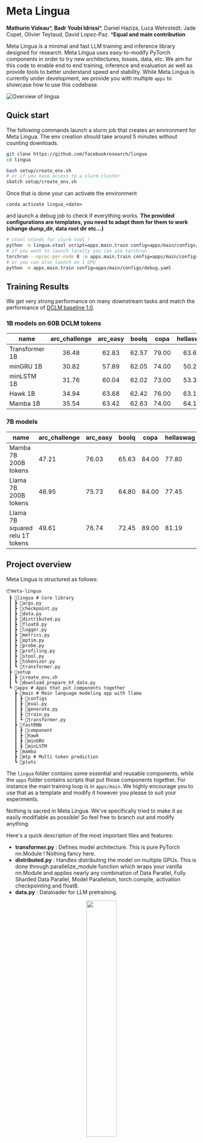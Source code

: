 # Meta Lingua

**Mathurin Videau***, **Badr Youbi Idrissi***, Daniel Haziza, Luca Wehrstedt, Jade Copet, Olivier Teytaud, David Lopez-Paz. ***Equal and main contribution**

Meta Lingua is a minimal and fast LLM training and inference library designed for research. Meta Lingua uses easy-to-modify PyTorch components in order to try new architectures, losses, data, etc. We aim for this code to enable end to end training, inference and evaluation as well as provide tools to better understand speed and stability. While Meta Lingua is currently under development, we provide you with multiple `apps` to showcase how to use this codebase.

![Overview of lingua](lingua_overview.svg)

## Quick start

The following commands launch a slurm job that creates an environment for Meta Lingua.
The env creation should take around 5 minutes without counting downloads. 

```bash
git clone https://github.com/facebookresearch/lingua
cd lingua

bash setup/create_env.sh
# or if you have access to a slurm cluster
sbatch setup/create_env.sh
```
Once that is done your can activate the environment 
```
conda activate lingua_<date>
```
and launch a debug job to check if everything works.  **The provided configurations are templates, you need to adapt them for them to work (change dump_dir, data root dir etc...)**

```bash
# stool stands for slurm tool !
python -m lingua.stool script=apps.main.train config=apps/main/configs/debug.yaml nodes=1 partition=<partition>
# if you want to launch locally you can use torchrun
torchrun --nproc-per-node 8 -m apps.main.train config=apps/main/configs/debug.yaml
# or you can also launch on 1 GPU
python -m apps.main.train config=apps/main/configs/debug.yaml
```
## Training Results 

We get very strong performance on many downstream tasks and match the performance of [DCLM baseline 1.0](https://arxiv.org/abs/2406.11794).

### 1B models on 60B DCLM tokens
| name           | arc_challenge | arc_easy | boolq |  copa | hellaswag |  obqa |  piqa |  siqa | winogrande |  nq  |  tqa  |
|----------------|:-------------:|:--------:|:-----:|:-----:|:---------:|:-----:|:-----:|:-----:|:----------:|:----:|:-----:|
| Transformer 1B |     36.48     |   62.83  | 62.57 | 79.00 |   63.62   | 37.40 | 75.14 | 45.19 |    61.64   | 8.75 | 26.31 |
| minGRU 1B      |     30.82     |   57.89  | 62.05 | 74.00 |   50.27   | 37.00 | 72.31 | 43.76 |    52.49   | 3.24 |  9.03 |
| minLSTM 1B     |     31.76     |   60.04  | 62.02 | 73.00 |   53.39   | 36.40 | 72.36 | 45.09 |    52.80   | 4.52 | 12.73 |
| Hawk 1B        |     34.94     |   63.68  | 62.42 | 76.00 |   63.10   | 38.20 | 73.23 | 46.01 |    55.33   | 8.42 | 23.58 |
| Mamba 1B       |     35.54     |   63.42  | 62.63 | 74.00 |   64.16   | 38.80 | 75.24 | 45.14 |    60.14   | 8.84 | 26.64 |

### 7B models

| name                             | arc_challenge | arc_easy | boolq | copa  | hellaswag | obqa  | piqa  | siqa  | winogrande | mmlu  | nq    | tqa   | bbh   |
|----------------------------------|---------------|----------|-------|-------|-----------|-------|-------|-------|------------|-------|-------|-------|-------|
| Mamba 7B 200B tokens             | 47.21         | 76.03    | 65.63 | 84.00 | 77.80     | 44.00 | 80.25 | 49.69 | 70.24      | 32.81 | 20.53 | 51.93 | 20.35 |
| Llama 7B 200B tokens             | 46.95         | 75.73    | 64.80 | 84.00 | 77.45     | 45.00 | 80.20 | 48.26 | 70.32      | 48.64 | 20.66 | 51.01 | 31.47 |
| Llama 7B squared relu 1T tokens  | 49.61         | 76.74    | 72.45 | 89.00 | 81.19     | 44.80 | 82.05 | 49.95 | 72.14      | 60.56 | 25.68 | 59.52 | 42.11 |

## Project overview

Meta Lingua is structured as follows:

```
📦meta-lingua
 ┣ 📂lingua # Core library
 ┃ ┣ 📜args.py
 ┃ ┣ 📜checkpoint.py
 ┃ ┣ 📜data.py
 ┃ ┣ 📜distributed.py
 ┃ ┣ 📜float8.py
 ┃ ┣ 📜logger.py
 ┃ ┣ 📜metrics.py
 ┃ ┣ 📜optim.py
 ┃ ┣ 📜probe.py
 ┃ ┣ 📜profiling.py
 ┃ ┣ 📜stool.py
 ┃ ┣ 📜tokenizer.py
 ┃ ┗ 📜transformer.py
 ┣ 📂setup
 ┃ ┣ 📜create_env.sh
 ┃ ┗ 📜download_prepare_hf_data.py
 ┗ 📂apps # Apps that put components together
   ┣ 📂main # Main language modeling app with llama
   ┃ ┣ 📂configs
   ┃ ┣ 📜eval.py
   ┃ ┣ 📜generate.py
   ┃ ┣ 📜train.py
   ┃ ┗ 📜transformer.py
   ┣ 📂fastRNN 
   ┃ ┣ 📂component
   ┃ ┣ 📂hawk
   ┃ ┣ 📂minGRU
   ┃ ┣ 📂minLSTM
   ┣ 📂mamba
   ┣ 📂mtp # Multi token prediction
   ┗ 📂plots
```

The `lingua` folder contains some essential and reusable components, while the `apps` folder contains scripts that put those components together. For instance the main training loop is in `apps/main`. We highly encourage you to use that as a template and modify it however you please to suit your experiments. 

Nothing is sacred in Meta Lingua. We've specifically tried to make it as easily modifiable as possible! So feel free to branch out and modify anything. 

Here's a quick description of the most important files and features:

- **transformer.py** : Defines model architecture. This is pure PyTorch nn.Module ! Nothing fancy here. 
- **distributed.py** : Handles distributing the model on multiple GPUs. This is done through parallelize_module function which wraps your vanilla nn.Module and applies nearly any combination of Data Parallel, Fully Sharded Data Parallel, Model Parallelism, torch.compile, activation checkpointing and float8. 
- **data.py** : Dataloader for LLM pretraining.

<p align="center">  
 <img src="dataloader.png" width="40%"/>
</p>

- **profiling.py** : Small wrapper around xformers' profiler which provides automatic MFU and HFU calculation and dumps profile traces in profiling folder in your dump directory. It also has memory profiling trace. 
- **checkpoint.py** : Manages model checkpoints. It saves model in checkpoints folder in your dump dir in .distcp format which is the new PyTorch distributed saving method. This format allows to reload the model with a different number of GPUs and with a different sharding. You can also convert those into normal PyTorch checkpoints with `torch.distributed.checkpoint.format_utils.dcp_to_torch_save` and the other way around `torch_save_to_dcp`.
- **args.py** : Utilities to work with configs. 

## Configuration

Most components need configuration and we chose to use data classes to represent these configuration objects. args.py helps with converting between config.yaml and config dictionaries into the respective data classes. 

So for examples the TrainArgs in apps/main/train.py has a LMTransformerArgs, OptimArgs, etc ... as children. 

Here is an example configuration file that will be converted to TrainArgs:

```yaml
# This is where Meta Lingua will store anything related to the experiment. 
dump_dir: /path/to/dumpdir
name: "debug"
steps: 1000

seed: 12

optim:
    lr: 3e-4
    warmup: 2000
    lr_min_ratio: 0.000001
    clip: 10.0

distributed:
    fsdp_type: full_shard
    compile: true
    selective_activation_checkpointing: false

model:
    dim: 1024
    n_layers: 8
    n_heads: 8

data:
    root_dir: data/shuffled
    sources:
      wikipedia: 80.0
      arxiv: 20.0
    batch_size: 32
    seq_len: 1024
    load_async: true
    tokenizer:
        name: sp
        path: tokenizers/llama2.model
```


## Launching jobs

### Command line arguments

The command line interface in all scripts (train.py, eval.py, stool.py) uses [OmegaConf](https://omegaconf.readthedocs.io/en/2.3_branch/usage.html#from-command-line-arguments)
This accepts arguments as a dot list
So if the dataclass looks like
```python
@dataclass
class DummyArgs:
    name: str = "blipbloup"
    mode: LMTransformerArgs = LMTransformerArgs()
    
@dataclass
class LMTransformerArgs:
    dim: int = 512
    n_layers: int = 12
```

Then you can pass model.dim=32 to change values in LMTransformerArgs
or just name=tictac for top level attributes.

**train.py** simply takes as argument the path to a config file and will load that config. The behavior here is as follows:
1. We instantiate TrainArgs with its default values
2. We override those default values with the ones in the provided config file
3. We override the result with the additional arguments provided through command line

If we take the DummyArgs example above, calling train.py with `train.py config=debug.yaml model.dim=64 name=tictac` 
where debug.yaml contains 
```yaml
model:
    n_layers: 24
```
will launch training with the config 
```python
DummyArgs(name="tictac", LMTransformerArgs(dim=64, n_layers=24))
```

### Launching with slurm

Since we want to do distributed training, we need `train.py` to run N times (with N being the number of GPUs)

The easiest way to do this is through SLURM. And in order to make that simpler, we provide `lingua/stool.py` which is a simple python script that 
1. Saves the provided config to dump_dir
2. Copies your current code to dump_dir in order to back it up 
3. Creates an sbatch file `submit.slurm` which is then used to launch the job with the provided config. 

It can either be used through command line 

```bash
python -m lingua.stool config=apps/main/configs/debug.yaml nodes=1 account=fair_amaia_cw_codegen qos=lowest
```

Or the `launch_job` function directly. This allows you for example to create many arbitrary configs (to sweep parameters, do ablations) in a jupyter notebook and launch jobs directly from there. 

Since the configuration file is copied to dump_dir, an easy way to iterate is to simply change the config file and launch the same command above. 

## Debugging
In order to iterate quickly, it is preferable not to have to wait for a slurm allocation every time. You can instead ask slurm to allocate resources for you, then once they're allocated you can run multiple commands on that same allocation. 

For example you can do :

```bash
salloc --nodes 2 --cpus-per-gpu 16 --mem 1760GB --gres=gpu:8 --exclusive --time=72:00:00
```

Which will give you access to 2 nodes in your current terminal. Once the allocation is done, you will see some slurm environement variables that were automatically added such as $SLURM_JOB_ID and others... This allows you for example to do in the same terminal

```bash
srun -n 16 python -m apps.main.train config=apps/main/configs/debug.yaml
```

Which will run the `python -m apps.main.train config=apps/main/configs/debug.yaml` command on each of the 16 GPUs. If this crashes or ends you can just relaunch srun again because the nodes are already allocated to you and you don't have to wait for slurm to give you the resources again.

This will also show you the outputs of all those commands in the same terminal which might become cumbersome. 

Instead you can use stool directly to configure logs to be separated into different files per GPU.

```bash
python -m lingua.stool config=apps/main/configs/debug.yaml nodes=2 launcher=bash dirs_exists_ok=true
```

Notice that we added **launcher=bash** which basically means that the generated submit.slurm will simply be executed instead of submitting it through sbatch. The submit.slurm has an srun command also so this is very similar to the above srun command. We also add **dirs_exists_ok=true** to tell stool that it is okay to override things in an existing folder (code, config, etc)

If you want to use pdb to step through your code, you should use -n 1 to run only on 1 GPU. 

## Evaluations

Evaluations can run either during training periodically or you directly launch evals on a given checkpoint as follows:

```bash
srun -n 8 python -u -m apps.main.eval config=apps/main/configs/eval.yaml
```

You need to specify the checkpoint and dump dir of the evaluation in that config

Or through stool with

```bash
python -m lingua.stool script=apps.main.eval config=apps/main/configs/eval.yaml nodes=1 account=fair_amaia_cw_codegen qos=lowest
```

## Dump dir structure

```
📂example_dump_dir
 ┣ 📂checkpoints
 ┃ ┣ 📂0000001000
 ┃ ┣ 📂0000002000
 ┃ ┣ 📂0000003000
 ┃ ┣ 📂0000004000
 ┃ ┣ 📂0000005000
 ┃ ┣ 📂0000006000
 ┃ ┣ 📂0000007000 # Checkpoint and train state saved every 1000 steps here
 ┃ ┃ ┣ 📜.metadata
 ┃ ┃ ┣ 📜__0_0.distcp
 ┃ ┃ ┣ 📜__1_0.distcp
 ┃ ┃ ┣ 📜params.json
 ┃ ┃ ┣ 📜train_state_00000.json
 ┃ ┃ ┗ 📜train_state_00001.json
 ┣ 📂code # Backup of the code at the moment the job was launched
 ┣ 📂logs
 ┃ ┗ 📂166172 # Logs for each GPU in this slurm job.
 ┃ ┃ ┣ 📜166172.stderr
 ┃ ┃ ┣ 📜166172.stdout
 ┃ ┃ ┣ 📜166172_0.err
 ┃ ┃ ┣ 📜166172_0.out
 ┃ ┃ ┣ 📜166172_1.err
 ┃ ┃ ┗ 📜166172_1.out
 ┣ 📂profiling
 ┃ ┣ 📂memory_trace_plot # Trace of memory usage through time for all GPUs
 ┃ ┃ ┣ 📜000102_h100-192-145_451082.html
 ┃ ┃ ┣ 📜000102_h100-192-145_451083.html
 ┃ ┗ 📂profile_CPU_CUDA_000104 # Profiling traces for all GPUs
 ┃ ┃ ┣ 📜h100-192-145_451082.1720183858874741723.pt.trace.json.gz
 ┃ ┃ ┗ 📜h100-192-145_451083.1720183858865656716.pt.trace.json.gz
 ┣ 📜base_config.yaml
 ┣ 📜config.yaml
 ┣ 📜metrics.jsonl
 ┗ 📜submit.slurm
```

## Related repositories

Here we highlight some related work that is complementary to this one. Most important being [torchtitan](https://github.com/pytorch/torchtitan) and [torchtune](https://github.com/pytorch/torchtune). 

Lingua is designed for researchers who want to experiment with new ideas for LLM pretraining and get quick feedback on both training/inference speed and downstream benchmarks. Our goal is to lower the barrier to entry for LLM research by providing a lightweight and focused codebase.

We see torchtitan, torchtune, and lingua as complementary tools. Torchtitan is excellent for large-scale work because it features 3D parallelism and is likely to integrate the latest PyTorch distributed training features more quickly, thanks to its close ties to the PyTorch team. On the other hand, Torchtune excels at fine-tuning, especially when GPU resources are limited, by offering various fine-tuning strategies like LoRA, QLoRA, DPO, and PPO.

A typical workflow could look like this: you might first test a new idea in Lingua, then scale it up further with Torchtitan, and finally use Torchtune for instruction or preference fine-tuning.

Although there's definitely some overlap among these codebases, we think it's valuable to have focused tools for different aspects of LLM work. For example, Torchtitan aims to showcase the latest distributed training features of PyTorch in a clean, minimal codebase, but for most research, you really don't need every feature PyTorch has to offer or the capability to scale to 100B parameters on 4096 GPUs. For instance, we think that FSDP + torch compile will cover 90% of all needs of a researcher. With lingua, we tried to ask "What's the minimal set of features needed to draw solid conclusions on the scalability of idea X?"

We believe this targeted approach helps researchers make progress faster without the mental overhead of using many techniques that might not be needed.

## Citation

```
@misc{meta_lingua,
  author = {Mathurin Videau, Badr Youbi Idrissi, Daniel Haziza, Luca Wehrstedt, Jade Copet, Olivier Teytaud, David Lopez-Paz},
  title = {{Meta Lingua}: A minimal {PyTorch LLM} training library},
  url = {https://github.com/facebookresearch/lingua},
  year = {2024}
}
```
## License

Meta Lingua is licensed under BSD-3-Clause license. Refer to the LICENSE file in the top level directory.
